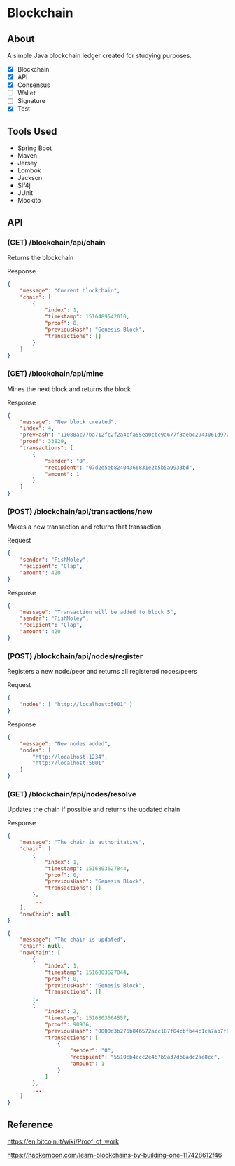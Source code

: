 # Blockchain

## About

A simple Java blockchain ledger created for studying purposes.

- [x] Blockchain
- [x] API
- [x] Consensus
- [ ] Wallet
- [ ] Signature
- [x] Test

## Tools Used

- Spring Boot
- Maven
- Jersey
- Lombok
- Jackson
- Slf4j
- JUnit
- Mockito

## API

### (GET) /blockchain/api/chain

Returns the blockchain

Response

```json
{
    "message": "Current blockchain",
    "chain": [
        {
            "index": 1,
            "timestamp": 1516489542010,
            "proof": 0,
            "previousHash": "Genesis Block",
            "transactions": []
        }
    ]
}
```

### (GET) /blockchain/api/mine

Mines the next block and returns the block

Response
```json
{
    "message": "New block created",
    "index": 4,
    "prevHash": "11088ac77ba712fc2f2a4cfa55ea0cbc9a677f3aebc2943061d972b5bf25e93d",
    "proof": 33829,
    "transactions": [
        {
            "sender": "0",
            "recipient": "07d2e5eb82404366831e2b5b5a9933bd",
            "amount": 1
        }
    ]
}
```

### (POST) /blockchain/api/transactions/new

Makes a new transaction and returns that transaction

Request

```json
{
    "sender": "FishMoley",
    "recipient": "Clap",
    "amount": 420
}
```

Response

```json
{
    "message": "Transaction will be added to block 5",
    "sender": "FishMoley",
    "recipient": "Clap",
    "amount": 420
}
```

### (POST) /blockchain/api/nodes/register

Registers a new node/peer and returns all registered nodes/peers

Request

```json
{
	"nodes": [ "http://localhost:5001" ]
}
```

Response

```json
{
    "message": "New nodes added",
    "nodes": [
        "http://localhost:1234",
        "http://localhost:5001"
    ]
}
```

### (GET) /blockchain/api/nodes/resolve

Updates the chain if possible and returns the updated chain

Response

```json
{
    "message": "The chain is authoritative",
    "chain": [
        {
            "index": 1,
            "timestamp": 1516803627844,
            "proof": 0,
            "previousHash": "Genesis Block",
            "transactions": []
        },
        ... 
    ],
    "newChain": null
}
```

```json
{
    "message": "The chain is updated",
    "chain": null,
    "newChain": [
        {
            "index": 1,
            "timestamp": 1516803627844,
            "proof": 0,
            "previousHash": "Genesis Block",
            "transactions": []
        },
        {
            "index": 2,
            "timestamp": 1516803664557,
            "proof": 90936,
            "previousHash": "0000d3b276b846572acc187f04cbfb44c1ca7ab7f9ee4383194a4e79572d0219",
            "transactions": [
                {
                    "sender": "0",
                    "recipient": "5510cb4ecc2e467b9a37db8adc2ae8cc",
                    "amount": 1
                }
            ]
        },
        ...
    ]
}
```

## Reference

https://en.bitcoin.it/wiki/Proof_of_work

https://hackernoon.com/learn-blockchains-by-building-one-117428612f46